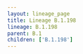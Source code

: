 ```yaml
---
layout: lineage_page
title: Lineage B.1.198
lineage: B.1.198
parent: B.1
children: ['B.1.198']
---
```

